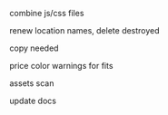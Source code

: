combine js/css files

renew location names, delete destroyed

copy needed

price color warnings for fits

assets scan

update docs